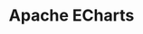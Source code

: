 ---
git: https://github.com/apache/incubator-echarts
logohandle: apache_echarts
sort: echarts
tags:
- apache
- charting
title: Apache ECharts
twitter: https://x.com/EChartsJs
website: https://echarts.apache.org/en/index.html
---